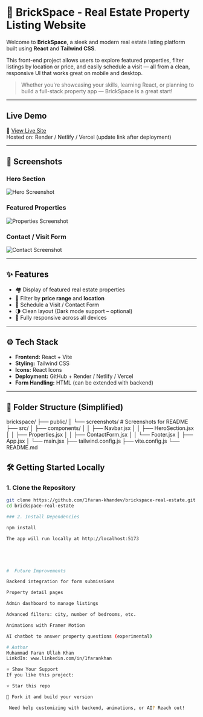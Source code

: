 # 🧱 BrickSpace - Real Estate Property Listing Website

Welcome to **BrickSpace**, a sleek and modern real estate listing platform built using **React** and **Tailwind CSS**.  

This front-end project allows users to explore featured properties, filter listings by location or price, and easily schedule a visit — all from a clean, responsive UI that works great on mobile and desktop.

> Whether you're showcasing your skills, learning React, or planning to build a full-stack property app — BrickSpace is a great start!

---

##  Live Demo

🔗 [View Live Site](https://your-live-site-link.com)  
    Hosted on: Render / Netlify / Vercel (update link after deployment)

---

## 📸 Screenshots

###  Hero Section  
![Hero Screenshot](./public/screenshots/hero.png)

###  Featured Properties  
![Properties Screenshot](./public/screenshots/properties.png)

###  Contact / Visit Form  
![Contact Screenshot](./public/screenshots/contact.png)

---

## ✨ Features

- 🏘️ Display of featured real estate properties
- 🎯 Filter by **price range** and **location**
- 📩 Schedule a Visit / Contact Form
- 🌗 Clean layout (Dark mode support – optional)
- 📱 Fully responsive across all devices

---

## ⚙️ Tech Stack

- **Frontend:** React + Vite  
- **Styling:** Tailwind CSS  
- **Icons:** React Icons  
- **Deployment:** GitHub + Render / Netlify / Vercel  
- **Form Handling:** HTML (can be extended with backend)

---

## 📁 Folder Structure (Simplified)

brickspace/
├── public/
│ └── screenshots/ # Screenshots for README
├── src/
│ ├── components/
│ │ ├── Navbar.jsx
│ │ ├── HeroSection.jsx
│ │ ├── Properties.jsx
│ │ ├── ContactForm.jsx
│ │ └── Footer.jsx
│ ├── App.jsx
│ └── main.jsx
├── tailwind.config.js
├── vite.config.js
└── README.md


## 🛠️ Getting Started Locally

### 1. Clone the Repository

```bash
git clone https://github.com/1faran-khandev/brickspace-real-estate.git
cd brickspace-real-estate

### 2. Install Dependencies

npm install

The app will run locally at http://localhost:5173





#  Future Improvements

Backend integration for form submissions

Property detail pages

Admin dashboard to manage listings

Advanced filters: city, number of bedrooms, etc.

Animations with Framer Motion

AI chatbot to answer property questions (experimental)

# Author
Muhammad Faran Ullah Khan
LinkdIn: www.linkedin.com/in/1farankhan

⭐ Show Your Support
If you like this project:

⭐ Star this repo

🍴 Fork it and build your version

 Need help customizing with backend, animations, or AI? Reach out!



